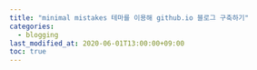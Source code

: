 ```yaml
---
title: "minimal mistakes 테마를 이용해 github.io 블로그 구축하기"
categories: 
  - blogging
last_modified_at: 2020-06-01T13:00:00+09:00
toc: true
---
```

